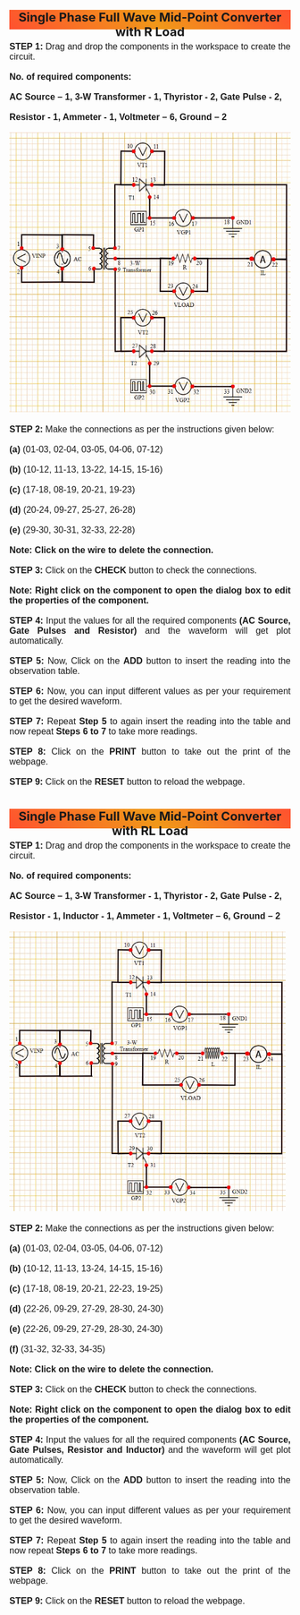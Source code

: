 
<p style="background-image: linear-gradient( 45deg, #ff512f 0%, #f09819 51%, #ff512f 100% );text-align:center;height: 31px; font-size: 22px; font-weight: bold;padding-bottom: 4px;"> Single Phase Full Wave Mid-Point Converter with R Load </p>

<div style="font-family: 'Nunito Sans', sans-serif; font-size: 16px;text-align: justify;">
<b>STEP 1:</b> Drag and drop the components in the workspace to create the circuit.<br /><br />
<b>No. of required components: </b><br /><br />
<b>AC Source – 1, 3-W Transformer - 1, Thyristor - 2, Gate Pulse - 2,</b><br /><br />
<b> Resistor - 1, Ammeter - 1, Voltmeter – 6, Ground – 2 </b><br />  <br />
<img src="images\Rload.jpg" height="500px" alt=""></br></br>
<b>STEP 2:</b> Make the connections as per the instructions given below:<br /><br />
<b>(a)</b> (01-03, 02-04, 03-05, 04-06, 07-12)<br /><br />
<b>(b)</b> (10-12, 11-13, 13-22, 14-15, 15-16)<br /><br />
<b>(c)</b> (17-18, 08-19, 20-21, 19-23)<br /><br />
<b>(d)</b> (20-24, 09-27, 25-27, 26-28)<br /><br />
<b>(e)</b> (29-30, 30-31, 32-33, 22-28)<br /><br />
<b>Note: Click on the wire to delete the connection.</b><br /><br />
<b>STEP 3:</b> Click on the <b>CHECK</b> button to check the connections.<br /><br />
<b>Note: Right click on the component to open the dialog box to edit the properties of the component.</b><br /><br />
<b>STEP 4:</b> Input the values for all the required components <b>(AC Source, Gate Pulses and Resistor)</b> and the waveform will get plot automatically.<br /><br />
<b>STEP 5:</b> Now, Click on the <b>ADD</b> button to insert the reading into the observation table.<br /><br />
<b>STEP 6:</b> Now, you can input different values as per your requirement to get the desired waveform.<br /><br />
<b>STEP 7:</b> Repeat <b>Step 5</b> to again insert the reading into the table and now repeat <b>Steps 6 to 7</b> to take more readings.<br /><br />
<b>STEP 8:</b> Click on the <b>PRINT</b> button to take out the print of the webpage.<br /><br />
<b>STEP 9:</b> Click on the <b>RESET</b> button to reload the webpage.</div></br>

<p style="background-image: linear-gradient( 45deg, #ff512f 0%, #f09819 51%, #ff512f 100% );text-align:center;height: 31px; font-size: 22px; font-weight: bold;padding-bottom: 4px;"> Single Phase Full Wave Mid-Point Converter with RL Load </p>

<div style="font-family: 'Nunito Sans', sans-serif; font-size: 16px;text-align: justify;">
<b>STEP 1:</b> Drag and drop the components in the workspace to create the circuit.<br /><br />
<b>No. of required components: </b><br /><br />
<b>AC Source – 1, 3-W Transformer - 1, Thyristor - 2, Gate Pulse - 2,</b><br /><br />
<b>Resistor - 1, Inductor - 1, Ammeter - 1, Voltmeter – 6, Ground – 2 </b><br />  <br />
<img src="images\Rlload.jpg" height="500px" alt=""></br></br>
<b>STEP 2:</b> Make the connections as per the instructions given below:<br /><br />
<b>(a)</b> (01-03, 02-04, 03-05, 04-06, 07-12)<br /><br />
<b>(b)</b> (10-12, 11-13, 13-24, 14-15, 15-16)<br /><br />
<b>(c)</b> (17-18, 08-19, 20-21, 22-23, 19-25)<br /><br />
<b>(d)</b> (22-26, 09-29, 27-29, 28-30, 24-30)<br /><br />
<b>(e)</b> (22-26, 09-29, 27-29, 28-30, 24-30)<br /><br />
<b>(f)</b> (31-32, 32-33, 34-35)<br /><br />
<b>Note: Click on the wire to delete the connection.</b><br /><br />
<b>STEP 3:</b> Click on the <b>CHECK</b> button to check the connections.<br /><br />
<b>Note: Right click on the component to open the dialog box to edit the properties of the component.</b><br /><br />
<b>STEP 4:</b> Input the values for all the required components <b>(AC Source, Gate Pulses, Resistor and Inductor)</b> and the waveform will get plot automatically.<br /><br />
<b>STEP 5:</b> Now, Click on the <b>ADD</b> button to insert the reading into the observation table.<br /><br />
<b>STEP 6:</b> Now, you can input different values as per your requirement to get the desired waveform.<br /><br />
<b>STEP 7:</b> Repeat <b>Step 5</b> to again insert the reading into the table and now repeat <b>Steps 6 to 7</b> to take more readings.<br /><br />
<b>STEP 8:</b> Click on the <b>PRINT</b> button to take out the print of the webpage.<br /><br />
<b>STEP 9:</b> Click on the <b>RESET</b> button to reload the webpage.</br></div>

